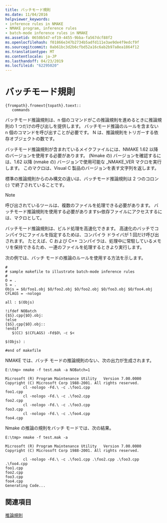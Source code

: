 ```yaml
---
title: バッチモード規則
ms.date: 11/04/2016
helpviewer_keywords:
- inference rules in NMAKE
- NMAKE program, inference rules
- batch-mode inference rules in NMAKE
ms.assetid: 0650b547-ef19-4455-9bba-fa567dcf88f2
ms.openlocfilehash: f01866e347b2734b5adfd111e3ae9de4f9edcf9f
ms.sourcegitcommit: 0ab61bc3d2b6cfbd52a16c6ab2b97a8ea1864f12
ms.translationtype: MT
ms.contentlocale: ja-JP
ms.lasthandoff: 04/23/2019
ms.locfileid: "62295020"
---
```

# <a name="batch-mode-rules"></a>バッチモード規則

```
{frompath}.fromext{topath}.toext::
   commands
```

バッチモード推論規則は、n 個のコマンドがこの推論規則を進めるときに推論規則の 1 つだけの呼び出しを提供します。 バッチモード推論のルールを含まない n 個のコマンドを呼び出すことが必要です。 N は、推論規則をトリガーする依存オブジェクトの数です。

バッチモード推論規則が含まれているメイクファイルには、NMAKE 1.62 以降のバージョンを使用する必要があります。 (Nmake の) バージョンを確認するには、1.62 以降 (nmake の) バージョンで使用可能な _NMAKE_VER マクロを実行します。 このマクロは、Visual C 製品のバージョンを表す文字列を返します。

標準の推論規則からのみ構文の違いは、バッチモード推論規則は 2 つのコロン (:) で終了されていることです。

> [!NOTE]
>  呼び出されているツールは、複数のファイルを処理できる必要があります。 バッチモード推論規則を使用する必要があります`$<`依存ファイルにアクセスするには、マクロとして。

バッチモード推論規則は、ビルド処理を高速化できます。 高速化のバッチでコンパイラにファイルを指定するためは、コンパイラ ドライバが 1 回だけ呼び出されます。 たとえば、C および C++ コンパイラは、処理中に常駐しているメモリを保持できるため、一連のファイルを処理するときより実行します。

次の例では、バッチ モードの推論のルールを使用する方法を示します。

```
#
# sample makefile to illustrate batch-mode inference rules
#
O = .
S = .
Objs = $O/foo1.obj $O/foo2.obj $O/foo2.obj $O/foo3.obj $O/foo4.obj
CFLAGS = -nologo

all : $(Objs)

!ifdef NOBatch
{$S}.cpp{$O}.obj:
!else
{$S}.cpp{$O}.obj::
!endif
   $(CC) $(CFLAGS) -Fd$O\ -c $<

$(Objs) :

#end of makefile
```

NMAKE では、バッチ モードの推論規則のない、次の出力が生成されます。

```
E:\tmp> nmake -f test.mak -a NOBatch=1

Microsoft (R) Program Maintenance Utility   Version 7.00.0000
Copyright (C) Microsoft Corp 1988-2001. All rights reserved.
        cl -nologo -Fd.\ -c .\foo1.cpp
foo1.cpp
        cl -nologo -Fd.\ -c .\foo2.cpp
foo2.cpp
        cl -nologo -Fd.\ -c .\foo3.cpp
foo3.cpp
        cl -nologo -Fd.\ -c .\foo4.cpp
foo4.cpp
```

Nmake の推論の規則をバッチ モードでは、次の結果。

```
E:\tmp> nmake -f test.mak -a

Microsoft (R) Program Maintenance Utility   Version 7.00.0000
Copyright (C) Microsoft Corp 1988-2001. All rights reserved.

        cl -nologo -Fd.\ -c .\foo1.cpp .\foo2.cpp .\foo3.cpp .\foo4.cpp
foo1.cpp
foo2.cpp
foo3.cpp
foo4.cpp
Generating Code...
```

## <a name="see-also"></a>関連項目

[推論規則](inference-rules.md)
